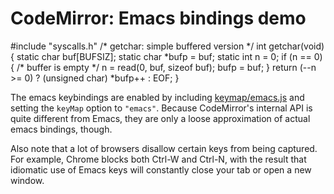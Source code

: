 CodeMirror: Emacs bindings demo
===============================

\#include "syscalls.h" /\* getchar: simple buffered version \*/ int getchar(void) { static char buf\[BUFSIZ\]; static char \*bufp = buf; static int n = 0; if (n == 0) { /\* buffer is empty \*/ n = read(0, buf, sizeof buf); bufp = buf; } return (--n &gt;= 0) ? (unsigned char) \*bufp++ : EOF; }

The emacs keybindings are enabled by including [keymap/emacs.js](../keymap/emacs.js) and setting the `keyMap` option to `"emacs"`. Because CodeMirror's internal API is quite different from Emacs, they are only a loose approximation of actual emacs bindings, though.

Also note that a lot of browsers disallow certain keys from being captured. For example, Chrome blocks both Ctrl-W and Ctrl-N, with the result that idiomatic use of Emacs keys will constantly close your tab or open a new window.
